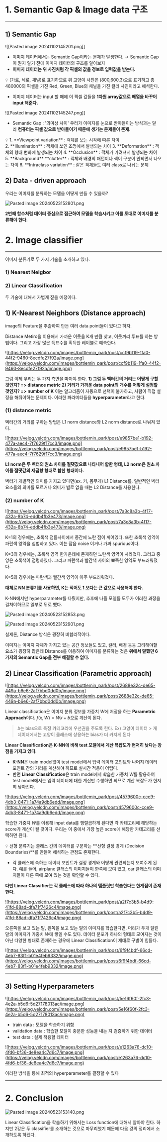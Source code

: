 
# 1. Semantic Gap & Image data 구조

---

## 1) Semantic Gap

<!--⚠️Imgur upload failed, check dev console-->
![[Pasted image 20241102145201.png]]
- 이미지 데이터에서는 Semantic Gap이라는 문제가 발생한다. $\rightarrow$ Semantic Gap이 뭔지 알기 전에 이미지 데이터의 구조를 알아보자
- **이미지 데이터는 위 사진처럼 각 픽셀의 값을 정보로 입력값을 받는다.**

<aside> 💡 (가로, 세로, 채널)로 표기하므로 위 고양이 사진은 (800,600,3)으로 표기하고 총 480000의 픽셀을 가진 Red, Green, Blue의 채널을 가진 컬러 사진이라고 해석한다.

</aside>

- 이미지 데이터는 input 할 때에 이 픽셀 값들을 **1차원 array값으로 배열을 바꾸어 input 해준다.**

<!--⚠️Imgur upload failed, check dev console-->
![[Pasted image 20241102145247.png]]

- Semantic Gap : '의미상 차이' 우리가 이미지를 눈으로 받아들이는 방식과는 달리 **컴퓨터는 픽셀 값으로 받아들이기 때문에 생기는 문제들이 존재.**

<aside> 💡 1. **Viewpoint variation** : 객체를 보는 시각에 따른 차이 2. **Illumination** : 객체에 쏘인 조명에서 발생되는 차이 3. **Deformation** : 객체의 형태 변화에 발생되는 차이 4. **Occlusion** : 객체가 가려져서 발생되는 차이 5. **Background** **clutter** : 객체와 배경의 패턴이나 색이 구분이 안되면서 나오는 차이 6. **Intraclass variation** : 같은 객체들도 여러 class로 나뉘는 문제

</aside>

## 2) Data - driven approach

우리는 이미지를 분류하는 모델을 어떻게 만들 수 있을까?

![Pasted image 20240523152801.png](https://prod-files-secure.s3.us-west-2.amazonaws.com/ee31428e-f63a-455f-bcf0-5a9de949cc86/174e37de-daad-4695-9bd9-575196d4f7c3/Pasted_image_20240523152801.png)

**2번째 함수처럼 데이터 중심으로 접근하여 모델을 학습시키고 이를 토대로 이미지를 분류해야 한다.**

# 2. Image classifier

---

이미지 분류기로 두 가지 기술을 소개하고 있다.

### 1) Nearest Neigbor

### 2) Linear Classification

두 기술에 대해서 가볍게 짚을 예정이다.

## 1) K-Nearest Neighbors (Distance approach)

image의 Feature을 추출하여 만든 여러 data point들이 있다고 하자.

Distance Metirc을 이용해서 가까운 이웃을 K개 만큼 찾고, 이웃끼리 투표를 하는 방법이다. 그리고 가장 많은 득표수를 획득한 레이블로 예측한다.

![https://velog.velcdn.com/images/bottlemin_park/post/ccf9b119-1fa0-44f2-9460-8ecdfe27f92a/image.png](https://velog.velcdn.com/images/bottlemin_park/post/ccf9b119-1fa0-44f2-9460-8ecdfe27f92a/image.png)

그럼 이제 우리는 두 가지 측면을 따져야 한다. **1) 그럼 두 벡터간의 거리는 어떻게 구할 것인지? => distance metric 2) 거리가 가까운 data point의 개수를 어떻게 설정할 것인지? => number of K** 이는 알고리즘이 자동으로 선택이 불가하고, 사람이 직접 설정을 해줘야하는 문제이다. 이러한 파라미터들을 **hyperparameter**라고 한다.

### (1) distance metric

벡터간의 거리를 구하는 방법은 L1 norm distance와 L2 norm distance로 나눠져 있다.

![https://velog.velcdn.com/images/bottlemin_park/post/e9857be1-b192-477a-aec4-7f7629f17cc3/image.png](https://velog.velcdn.com/images/bottlemin_park/post/e9857be1-b192-477a-aec4-7f7629f17cc3/image.png)

**L1 norm은 두 벡터의 원소 차이를 절댓값으로 나타내어 합한 형태, L2 norm은 원소 차이를 절댓값의 제곱항 형태로 합한 형태이다.**

벡터가 개별적인 의미를 가지고 있다면(ex. 키, 몸무게) L1 Distance를, 일반적인 벡터 요소들의 의미를 모르거나 의미가 별로 없을 때는 L2 Distance를 사용한다.

### (2) number of K

![https://velog.velcdn.com/images/bottlemin_park/post/7a3c8a3b-4f17-432a-8b74-eddb4fb3e473/image.png](https://velog.velcdn.com/images/bottlemin_park/post/7a3c8a3b-4f17-432a-8b74-eddb4fb3e473/image.png)

K=1의 경우에는, 초록색 점들사이에서 중간에 노란 점이 끼어있다. 또한 초록색 영역이 파란색 영역을 침범하고 있다. 이는 잡음 noise 이거나 가짜 spurious이다.

K=3의 경우에는, 초록색 영역 한가운데에 존재하던 노란색 영역이 사라졌다. 그리고 중앙은 초록색이 점령하였다. 그리고 파란색과 빨간색 사이의 뾰족한 영역도 부드러워졌다.

K=5의 경우에는 파란색과 빨간색 영역이 아주 부드러워졌다.

**대체로 NN 분류기를 사용하면, K는 적어도 1 보다는 큰 값으로 사용해야 한다.**

K-NN에서만 hyperparameter를 다뤘지만, 추후에 나올 모델들 모두가 이러한 과정을 걸쳐야하므로 일부로 뒤로 뺐다.

![Pasted image 20240523152853.png](https://prod-files-secure.s3.us-west-2.amazonaws.com/ee31428e-f63a-455f-bcf0-5a9de949cc86/db10edbc-b8e3-448b-8f6f-e07b6f6741c8/Pasted_image_20240523152853.png)

![Pasted image 20240523152901.png](https://prod-files-secure.s3.us-west-2.amazonaws.com/ee31428e-f63a-455f-bcf0-5a9de949cc86/b1ba809a-2f07-4435-a6f1-846daad1d319/Pasted_image_20240523152901.png)

실제론, Distance 방식은 굉장히 비합리적이다.

이미지는 이미지 자체가 가지고 있는 공간 정보들도 있고, 컬러, 배경 등등 고려해야할 요소가 굉장히 많은데 Distance를 이용하여 이미지를 분류하는 것은 **위에서 말했던 6가지의 Semantic Gap을 전부 해결할 수 없다.**

## 2) Linear Classification (Parametric approach)

![https://velog.velcdn.com/images/bottlemin_park/post/2688e32c-de65-449a-b6e6-2af7bbd0dd0b/image.png](https://velog.velcdn.com/images/bottlemin_park/post/2688e32c-de65-449a-b6e6-2af7bbd0dd0b/image.png)

Linear classification은 이미지 분류 정보를 가중치 $W$에 저장을 하는 **Parametric Approach**이다. $f(x,W)=Wx+b$으로 계산이 된다.

> $b$는 bias으로 특정 카테고리에 우선권을 주도록 한다. Ex) 고양이 데이터 > 개 데이터에서는 고양이 클래스에 상응하는 bias가 더 커지게 된다

**Linear Classification은 K-NN에 비해 test 모델에서 계산 복잡도가 현저히 낮다는 장점을 가지고 있다**.

- **K-NN**은 train model없이 test model에서 입력 데이터 포인트와 나머지 데이터 포인트 간의 거리를 계산해야 하므로 실시간 적용이 어렵다.
- 반면 **Linear Classification**은 train model에서 학습한 가중치 $W$를 활용하여 test model에서는 입력 데이터에 대한 계산만 수행하면 되므로 계산 복잡도가 현저히 낮아진다.

![https://velog.velcdn.com/images/bottlemin_park/post/4579600c-cce9-4db3-8471-1a74a9db6edd/image.png](https://velog.velcdn.com/images/bottlemin_park/post/4579600c-cce9-4db3-8471-1a74a9db6edd/image.png)

학습한 가중치 $W$를 이용해 input data를 행렬곱하게 된다면 각 카테고리에 해당하는 score가 계산이 될 것이다. 우리는 이 중에서 가장 높은 score에 해당한 카테고리를 선택하면 된다.

<aside> 💡 선형 분류기는 클래스 간의 데이터를 구분하는 **선형 결정 경계 (Decision Boundaries)**를 만들어 해석하는 관점도 존재한다.

- 각 클래스에 속하는 데이터 포인트가 결정 경계와 어떻게 관련되는지 보여주게 된다. 예를 들어, airplane 클래스의 이미지들이 한쪽에 모여 있고, car 클래스의 이미지들이 다른 쪽에 모여 있는 것을 확인할 수 있다. </aside>

**다만 Linear Classifier는 각 클래스에 따라 하나의 템플릿만 학습한다는 한계점이 존재한다.**

![https://velog.velcdn.com/images/bottlemin_park/post/a2f7c3b5-b4d9-41fd-88ad-dfa71f7426c4/image.png](https://velog.velcdn.com/images/bottlemin_park/post/a2f7c3b5-b4d9-41fd-88ad-dfa71f7426c4/image.png)

오른쪽을 보고 있는 말, 왼쪽을 보고 있는 말의 이미지를 학습한다면, 머리가 두개 달린 말의 이미지가 가중치 $W$에 쌓일 수도 있다. 데이터 분포가 하나의 형태로 모여지는 것이 아닌 다양한 형태로 존재하는 경우에 Linear Classification이 제대로 구별이 힘들다.

![https://velog.velcdn.com/images/bottlemin_park/post/6f9f4bdf-66cd-4eb7-83f1-b01e4feb9332/image.png](https://velog.velcdn.com/images/bottlemin_park/post/6f9f4bdf-66cd-4eb7-83f1-b01e4feb9332/image.png)

---

## 3) Setting Hyperparameters

![https://velog.velcdn.com/images/bottlemin_park/post/5e16f60f-2fc3-4e2a-b5d6-5d27178013ac/image.png](https://velog.velcdn.com/images/bottlemin_park/post/5e16f60f-2fc3-4e2a-b5d6-5d27178013ac/image.png)

- train data : 모델을 학습하기 위함
- validation data : 학습한 모델이 충분한 성능을 내는 지 검증하기 위한 데이터
- test data : 실제 적용할 데이터

![https://velog.velcdn.com/images/bottlemin_park/post/e1263a76-dc10-4fd6-bf36-de8ea4c7d6c7/image.png](https://velog.velcdn.com/images/bottlemin_park/post/e1263a76-dc10-4fd6-bf36-de8ea4c7d6c7/image.png)

이러한 방식을 통해 최적의 hyperparameter를 결정할 수 있다

---

# 2. Conclusion

![Pasted image 20240523153140.png](https://prod-files-secure.s3.us-west-2.amazonaws.com/ee31428e-f63a-455f-bcf0-5a9de949cc86/b973296f-ecde-44fa-a046-f900de9063ce/Pasted_image_20240523153140.png)

Linear Classification을 학습하기 위해서는 Loss function에 대해서 알아야 한다. 하지만 2강은 두 classifier를 소개하는 것으로 마무리했기 때문에 다음 강의 정리에서 소개하도록 하겠다.